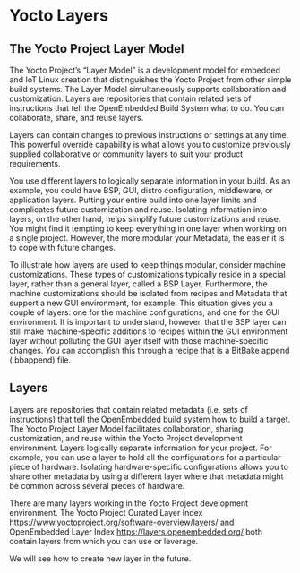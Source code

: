 # Yocto Layers

## The Yocto Project Layer Model

The Yocto Project’s “Layer Model” is a development model for embedded and IoT Linux creation that distinguishes the Yocto Project from other simple build systems. The Layer Model simultaneously supports collaboration and customization. Layers are repositories that contain related sets of instructions that tell the OpenEmbedded Build System what to do. You can collaborate, share, and reuse layers.

Layers can contain changes to previous instructions or settings at any time. This powerful override capability is what allows you to customize previously supplied collaborative or community layers to suit your product requirements.

You use different layers to logically separate information in your build. As an example, you could have BSP, GUI, distro configuration, middleware, or application layers. Putting your entire build into one layer limits and complicates future customization and reuse. Isolating information into layers, on the other hand, helps simplify future customizations and reuse. You might find it tempting to keep everything in one layer when working on a single project. However, the more modular your Metadata, the easier it is to cope with future changes.

To illustrate how layers are used to keep things modular, consider machine customizations. These types of customizations typically reside in a special layer, rather than a general layer, called a BSP Layer. Furthermore, the machine customizations should be isolated from recipes and Metadata that support a new GUI environment, for example. This situation gives you a couple of layers: one for the machine configurations, and one for the GUI environment. It is important to understand, however, that the BSP layer can still make machine-specific additions to recipes within the GUI environment layer without polluting the GUI layer itself with those machine-specific changes. You can accomplish this through a recipe that is a BitBake append (.bbappend) file.

## Layers

Layers are repositories that contain related metadata (i.e. sets of instructions) that tell the OpenEmbedded build system how to build a target. The Yocto Project Layer Model facilitates collaboration, sharing, customization, and reuse within the Yocto Project development environment. Layers logically separate information for your project. For example, you can use a layer to hold all the configurations for a particular piece of hardware. Isolating hardware-specific configurations allows you to share other metadata by using a different layer where that metadata might be common across several pieces of hardware.

There are many layers working in the Yocto Project development environment. The Yocto Project Curated Layer Index <https://www.yoctoproject.org/software-overview/layers/> and OpenEmbedded Layer Index <https://layers.openembedded.org/> both contain layers from which you can use or leverage.

We will see how to create new layer in the future.
